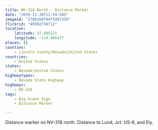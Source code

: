 ```yaml
---
title: NV-318 North - Distance Marker
date: "2019-11-30T12:54:50Z"
imageid: "278026070475997359"
flickrid: "49302734712"
location:
    latitude: 37.985121
    longitude: -114.966477
places: []
counties:
    - Lincoln County|Nevada|United States
countries:
    - United States
states:
    - Nevada|United States
highwaytypes:
    - Nevada State Highway
highways:
    - NV-318
tags:
    - Big Green Sign
    - Distance Marker

---
```

Distance marker on NV-318 north.  Distance to Lund, Jct. US-6, and Ely.